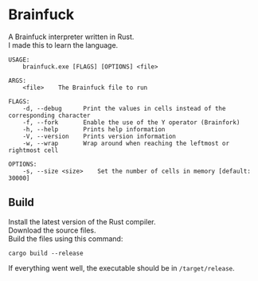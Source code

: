 # Brainfuck

A Brainfuck interpreter written in Rust.\
I made this to learn the language.

```
USAGE:
    brainfuck.exe [FLAGS] [OPTIONS] <file>

ARGS:
    <file>    The Brainfuck file to run

FLAGS:
    -d, --debug      Print the values in cells instead of the corresponding character
    -f, --fork       Enable the use of the Y operator (Brainfork)
    -h, --help       Prints help information
    -V, --version    Prints version information
    -w, --wrap       Wrap around when reaching the leftmost or rightmost cell

OPTIONS:
    -s, --size <size>    Set the number of cells in memory [default: 30000]
```

## Build

Install the latest version of the Rust compiler.\
Download the source files.\
Build the files using this command:
```
cargo build --release
```
If everything went well, the executable should be in `/target/release`.
